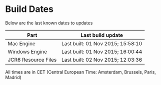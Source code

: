 # Build Dates

Below are the last known dates to updates

Part | Last build update
-----|-----
Mac Engine | Last built: 01 Nov 2015; 15:58:10
Windows Engine | Last built: 01 Nov 2015; 16:00:44
JCR6 Resource Files | Last built: 02 Nov 2015; 12:03:36
All times are in CET (Central European Time: Amsterdam, Brussels, Paris, Madrid)




